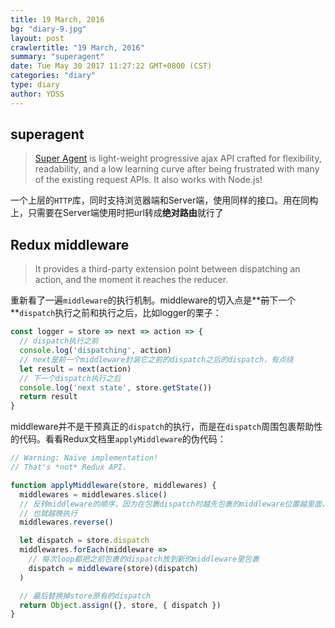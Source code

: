 ```yaml
---
title: 19 March, 2016
bg: "diary-9.jpg"
layout: post
crawlertitle: "19 March, 2016"
summary: "superagent"
date: Tue May 30 2017 11:27:22 GMT+0800 (CST)
categories: "diary"
type: diary
author: YDSS
---
```


## superagent

> [Super Agent](http://visionmedia.github.io/superagent/) is light-weight progressive ajax API crafted for flexibility, readability, and a low learning curve after being frustrated with many of the existing request APIs. It also works with Node.js!

一个上层的`HTTP`库，同时支持浏览器端和Server端，使用同样的接口。用在同构上，只需要在Server端使用时把url转成**绝对路由**就行了

## Redux middleware

>  It provides a third-party extension point between dispatching an action, and the moment it reaches the reducer.

重新看了一遍`middleware`的执行机制。middleware的切入点是**~~前~~下一个**`dispatch`执行之前和执行之后，比如logger的栗子：

```js
const logger = store => next => action => {
  // dispatch执行之前
  console.log('dispatching', action)
  // next是前一个middleware封装它之前的dispatch之后的dispatch，有点绕
  let result = next(action)
  // 下一个dispatch执行之后
  console.log('next state', store.getState())
  return result
}

```
middleware并不是干预真正的`dispatch`的执行，而是在`dispatch`周围包裹帮助性的代码。看看Redux文档里`applyMiddleware`的伪代码：

```js
// Warning: Naïve implementation!
// That's *not* Redux API.

function applyMiddleware(store, middlewares) {
  middlewares = middlewares.slice()
  // 反转middleware的顺序，因为在包裹dispatch时越先包裹的middleware位置越里面，
  // 也就越晚执行
  middlewares.reverse()

  let dispatch = store.dispatch
  middlewares.forEach(middleware =>
    // 每次loop都把之前包裹的dispatch放到新的middleware里包裹
    dispatch = middleware(store)(dispatch)
  )

  // 最后替换掉store原有的dispatch
  return Object.assign({}, store, { dispatch })
}
```